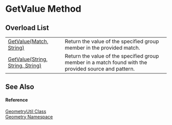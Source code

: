 # GetValue Method


## Overload List
<table>
<tr>
<td><a href="661b379d-f110-1a7d-5535-c9f3916768b0.md">GetValue(Match, String)</a></td>
<td>Return the value of the specified group member in the provided match.</td></tr>
<tr>
<td><a href="5074ca64-4c8f-3c15-f4e4-c13da295c7e5.md">GetValue(String, String, String)</a></td>
<td>Return the value of the specified group member in a match found with the provided source and pattern.</td></tr>
</table>

## See Also


#### Reference
<a href="3142ad52-f326-242c-cb3e-94bc3de3126c.md">GeometryUtil Class</a>  
<a href="eb409b48-e279-bdb4-daf3-3196b72d55a2.md">Geometry Namespace</a>  
